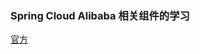 ### Spring Cloud Alibaba 相关组件的学习

[官方](https://github.com/alibaba/spring-cloud-alibaba/blob/master/README-zh.md)

